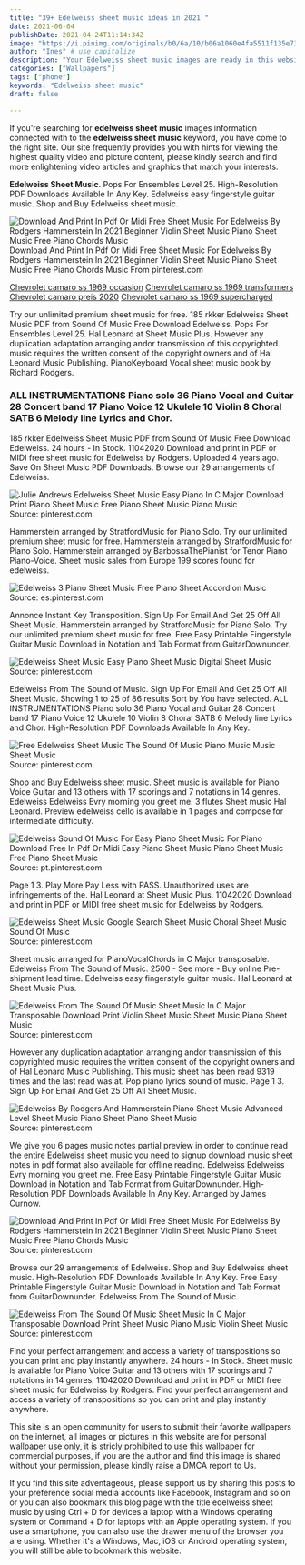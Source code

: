 ```yaml
---
title: "39+ Edelweiss sheet music ideas in 2021 "
date: 2021-06-04
publishDate: 2021-04-24T11:14:34Z
image: "https://i.pinimg.com/originals/b0/6a/10/b06a1060e4fa5511f135e732b6036516.gif"
author: "Ines" # use capitalize
description: "Your Edelweiss sheet music images are ready in this website. Edelweiss sheet music are a topic that is being searched for and liked by netizens now. You can Download the Edelweiss sheet music files here. Find and Download all royalty-free photos."
categories: ["Wallpapers"]
tags: ["phone"]
keywords: "Edelweiss sheet music"
draft: false

---
```


If you're searching for **edelweiss sheet music** images information connected with to the **edelweiss sheet music** keyword, you have come to the right  site.  Our site frequently  provides you with  hints  for viewing  the highest  quality video and picture  content, please kindly search and find more enlightening video articles and graphics  that match your interests.

**Edelweiss Sheet Music**. Pops For Ensembles Level 25. High-Resolution PDF Downloads Available In Any Key. Edelweiss easy fingerstyle guitar music. Shop and Buy Edelweiss sheet music.

![Download And Print In Pdf Or Midi Free Sheet Music For Edelweiss By Rodgers Hammerstein In 2021 Beginner Violin Sheet Music Piano Sheet Music Free Piano Chords Music](https://i.pinimg.com/originals/f1/7d/46/f17d46632ad4b68d5fe5e23d85994bb3.png "Download And Print In Pdf Or Midi Free Sheet Music For Edelweiss By Rodgers Hammerstein In 2021 Beginner Violin Sheet Music Piano Sheet Music Free Piano Chords Music")
Download And Print In Pdf Or Midi Free Sheet Music For Edelweiss By Rodgers Hammerstein In 2021 Beginner Violin Sheet Music Piano Sheet Music Free Piano Chords Music From pinterest.com

[Chevrolet camaro ss 1969 occasion](/chevrolet-camaro-ss-1969-occasion/)
[Chevrolet camaro ss 1969 transformers](/chevrolet-camaro-ss-1969-transformers/)
[Chevrolet camaro preis 2020](/chevrolet-camaro-preis-2020/)
[Chevrolet camaro ss 1969 supercharged](/chevrolet-camaro-ss-1969-supercharged/)

Try our unlimited premium sheet music for free. 185 rkker Edelweiss Sheet Music PDF from Sound Of Music Free Download Edelweiss. Pops For Ensembles Level 25. Hal Leonard at Sheet Music Plus. However any duplication adaptation arranging andor transmission of this copyrighted music requires the written consent of the copyright owners and of Hal Leonard Music Publishing. PianoKeyboard Vocal sheet music book by Richard Rodgers.

### ALL INSTRUMENTATIONS Piano solo 36 Piano Vocal and Guitar 28 Concert band 17 Piano Voice 12 Ukulele 10 Violin 8 Choral SATB 6 Melody line Lyrics and Chor.

185 rkker Edelweiss Sheet Music PDF from Sound Of Music Free Download Edelweiss. 24 hours - In Stock. 11042020 Download and print in PDF or MIDI free sheet music for Edelweiss by Rodgers. Uploaded 4 years ago. Save On Sheet Music PDF Downloads. Browse our 29 arrangements of Edelweiss.


![Julie Andrews Edelweiss Sheet Music Easy Piano In C Major Download Print Piano Sheet Music Free Piano Sheet Music Piano Music](https://i.pinimg.com/originals/ae/71/45/ae7145527fd18d9af72ae51f6d01378e.gif "Julie Andrews Edelweiss Sheet Music Easy Piano In C Major Download Print Piano Sheet Music Free Piano Sheet Music Piano Music")
Source: pinterest.com

Hammerstein arranged by StratfordMusic for Piano Solo. Try our unlimited premium sheet music for free. Hammerstein arranged by StratfordMusic for Piano Solo. Hammerstein arranged by BarbossaThePianist for Tenor Piano Piano-Voice. Sheet music sales from Europe 199 scores found for edelweiss.

![Edelweiss 3 Piano Sheet Music Free Piano Sheet Accordion Music](https://i.pinimg.com/originals/a8/2f/e6/a82fe68768ff037551484ccf0324fc83.jpg "Edelweiss 3 Piano Sheet Music Free Piano Sheet Accordion Music")
Source: es.pinterest.com

Annonce Instant Key Transposition. Sign Up For Email And Get 25 Off All Sheet Music. Hammerstein arranged by StratfordMusic for Piano Solo. Try our unlimited premium sheet music for free. Free Easy Printable Fingerstyle Guitar Music Download in Notation and Tab Format from GuitarDownunder.

![Edelweiss Sheet Music Easy Piano Sheet Music Digital Sheet Music](https://i.pinimg.com/564x/6b/55/6d/6b556d37cbc16bcfc2e60ec1a8b5d3e5.jpg "Edelweiss Sheet Music Easy Piano Sheet Music Digital Sheet Music")
Source: pinterest.com

Edelweiss From The Sound of Music. Sign Up For Email And Get 25 Off All Sheet Music. Showing 1 to 25 of 86 results Sort by You have selected. ALL INSTRUMENTATIONS Piano solo 36 Piano Vocal and Guitar 28 Concert band 17 Piano Voice 12 Ukulele 10 Violin 8 Choral SATB 6 Melody line Lyrics and Chor. High-Resolution PDF Downloads Available In Any Key.

![Free Edelweiss Sheet Music The Sound Of Music Piano Music Music Sheet Music](https://i.pinimg.com/originals/7a/6a/ab/7a6aab463735790348bf2a1bb1ae09be.png "Free Edelweiss Sheet Music The Sound Of Music Piano Music Music Sheet Music")
Source: pinterest.com

Shop and Buy Edelweiss sheet music. Sheet music is available for Piano Voice Guitar and 13 others with 17 scorings and 7 notations in 14 genres. Edelweiss Edelweiss Evry morning you greet me. 3 flutes Sheet music Hal Leonard. Preview edelweiss cello is available in 1 pages and compose for intermediate difficulty.

![Edelweiss Sound Of Music For Easy Piano Sheet Music For Piano Download Free In Pdf Or Midi Easy Piano Sheet Music Piano Sheet Music Free Piano Sheet Music](https://i.pinimg.com/originals/6b/ff/98/6bff98a37d2fd0ac5055f9ba8a89575b.png "Edelweiss Sound Of Music For Easy Piano Sheet Music For Piano Download Free In Pdf Or Midi Easy Piano Sheet Music Piano Sheet Music Free Piano Sheet Music")
Source: pt.pinterest.com

Page 1 3. Play More Pay Less with PASS. Unauthorized uses are infringements of the. Hal Leonard at Sheet Music Plus. 11042020 Download and print in PDF or MIDI free sheet music for Edelweiss by Rodgers.

![Edelweiss Sheet Music Google Search Sheet Music Choral Sheet Music Sound Of Music](https://i.pinimg.com/originals/93/82/25/93822561a8462a0c01d340be655c562c.jpg "Edelweiss Sheet Music Google Search Sheet Music Choral Sheet Music Sound Of Music")
Source: pinterest.com

Sheet music arranged for PianoVocalChords in C Major transposable. Edelweiss From The Sound of Music. 2500 - See more - Buy online Pre-shipment lead time. Edelweiss easy fingerstyle guitar music. Hal Leonard at Sheet Music Plus.

![Edelweiss From The Sound Of Music Sheet Music In C Major Transposable Download Print Violin Sheet Music Sheet Music Piano Sheet Music](https://i.pinimg.com/originals/73/46/4e/73464e8aea589c21592984fa2aff76e8.gif "Edelweiss From The Sound Of Music Sheet Music In C Major Transposable Download Print Violin Sheet Music Sheet Music Piano Sheet Music")
Source: pinterest.com

However any duplication adaptation arranging andor transmission of this copyrighted music requires the written consent of the copyright owners and of Hal Leonard Music Publishing. This music sheet has been read 9319 times and the last read was at. Pop piano lyrics sound of music. Page 1 3. Sign Up For Email And Get 25 Off All Sheet Music.

![Edelweiss By Rodgers And Hammerstein Piano Sheet Music Advanced Level Sheet Music Piano Sheet Piano Sheet Music](https://i.pinimg.com/originals/f5/3e/90/f53e909f247588459901ff8f6d85fe81.jpg "Edelweiss By Rodgers And Hammerstein Piano Sheet Music Advanced Level Sheet Music Piano Sheet Piano Sheet Music")
Source: pinterest.com

We give you 6 pages music notes partial preview in order to continue read the entire Edelweiss sheet music you need to signup download music sheet notes in pdf format also available for offline reading. Edelweiss Edelweiss Evry morning you greet me. Free Easy Printable Fingerstyle Guitar Music Download in Notation and Tab Format from GuitarDownunder. High-Resolution PDF Downloads Available In Any Key. Arranged by James Curnow.

![Download And Print In Pdf Or Midi Free Sheet Music For Edelweiss By Rodgers Hammerstein In 2021 Beginner Violin Sheet Music Piano Sheet Music Free Piano Chords Music](https://i.pinimg.com/originals/f1/7d/46/f17d46632ad4b68d5fe5e23d85994bb3.png "Download And Print In Pdf Or Midi Free Sheet Music For Edelweiss By Rodgers Hammerstein In 2021 Beginner Violin Sheet Music Piano Sheet Music Free Piano Chords Music")
Source: pinterest.com

Browse our 29 arrangements of Edelweiss. Shop and Buy Edelweiss sheet music. High-Resolution PDF Downloads Available In Any Key. Free Easy Printable Fingerstyle Guitar Music Download in Notation and Tab Format from GuitarDownunder. Edelweiss From The Sound of Music.

![Edelweiss From The Sound Of Music Sheet Music In C Major Transposable Download Print Sheet Music Piano Music Violin Sheet Music](https://i.pinimg.com/originals/b0/6a/10/b06a1060e4fa5511f135e732b6036516.gif "Edelweiss From The Sound Of Music Sheet Music In C Major Transposable Download Print Sheet Music Piano Music Violin Sheet Music")
Source: pinterest.com

Find your perfect arrangement and access a variety of transpositions so you can print and play instantly anywhere. 24 hours - In Stock. Sheet music is available for Piano Voice Guitar and 13 others with 17 scorings and 7 notations in 14 genres. 11042020 Download and print in PDF or MIDI free sheet music for Edelweiss by Rodgers. Find your perfect arrangement and access a variety of transpositions so you can print and play instantly anywhere.

This site is an open community for users to submit their favorite wallpapers on the internet, all images or pictures in this website are for personal wallpaper use only, it is stricly prohibited to use this wallpaper for commercial purposes, if you are the author and find this image is shared without your permission, please kindly raise a DMCA report to Us.

If you find this site adventageous, please support us by sharing this posts to your preference social media accounts like Facebook, Instagram and so on or you can also bookmark this blog page with the title edelweiss sheet music by using Ctrl + D for devices a laptop with a Windows operating system or Command + D for laptops with an Apple operating system. If you use a smartphone, you can also use the drawer menu of the browser you are using. Whether it's a Windows, Mac, iOS or Android operating system, you will still be able to bookmark this website.
